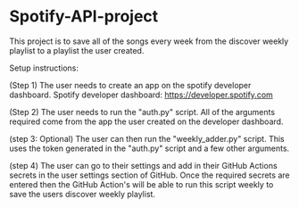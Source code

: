 # Spotify-API-project

This project is to save all of the songs every week from the discover weekly playlist to a playlist the user created.

Setup instructions:

(Step 1) The user needs to create an app on the spotify developer dashboard. Spotify developer dashboard: https://developer.spotify.com

(Step 2) The user needs to run the "auth.py" script. All of the arguments required come from the app the user created on the developer dashboard.

(step 3: Optional) The user can then run the "weekly_adder.py" script. This uses the token generated in the "auth.py" script and a few other arguments.

(step 4) The user can go to their settings and add in their GitHub Actions secrets in the user settings section of GitHub. Once the required secrets are entered then the GitHub Action's will be able to run this script weekly to save the users discover weekly playlist. 
